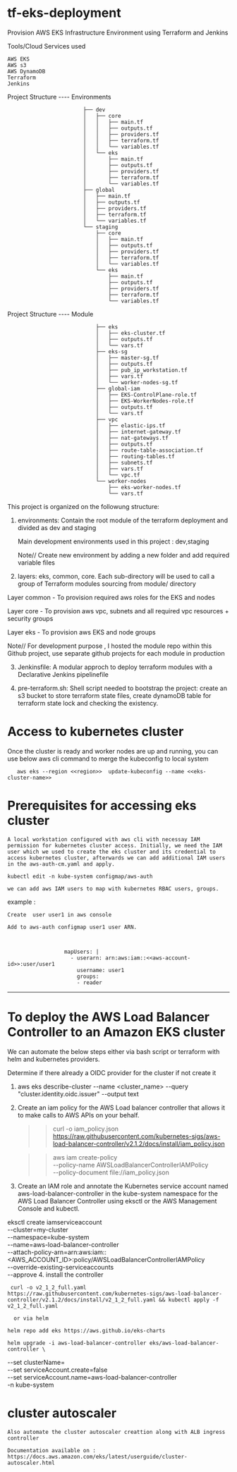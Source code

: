 # tf-eks-deployment

Provision AWS EKS  Infrastructure Environment using Terraform and Jenkins

Tools/Cloud Services  used

    AWS EKS
    AWS s3
    AWS DynamoDB
    Terraform
    Jenkins

Project Structure  ---- Environments

                            ├── dev
                            │   ├── core
                            │   │   ├── main.tf
                            │   │   ├── outputs.tf
                            │   │   ├── providers.tf
                            │   │   ├── terraform.tf 
                            │   │   └── variables.tf
                            │   └── eks
                            │       ├── main.tf
                            │       ├── outputs.tf
                            │       ├── providers.tf
                            │       ├── terraform.tf
                            │       └── variables.tf
                            ├── global
                            │   ├── main.tf
                            │   ├── outputs.tf
                            │   ├── providers.tf
                            │   ├── terraform.tf
                            │   └── variables.tf
                            └── staging
                                ├── core
                                │   ├── main.tf
                                │   ├── outputs.tf
                                │   ├── providers.tf
                                │   ├── terraform.tf
                                │   └── variables.tf
                                └── eks
                                    ├── main.tf
                                    ├── outputs.tf
                                    ├── providers.tf
                                    ├── terraform.tf
                                    └── variables.tf


Project Structure  ---- Module

                                ├── eks
                                │   ├── eks-cluster.tf
                                │   ├── outputs.tf
                                │   └── vars.tf
                                ├── eks-sg
                                │   ├── master-sg.tf
                                │   ├── outputs.tf
                                │   ├── pub_ip_workstation.tf
                                │   ├── vars.tf
                                │   └── worker-nodes-sg.tf
                                ├── global-iam
                                │   ├── EKS-ControlPlane-role.tf
                                │   ├── EKS-WorkerNodes-role.tf
                                │   ├── outputs.tf
                                │   └── vars.tf
                                ├── vpc
                                │   ├── elastic-ips.tf
                                │   ├── internet-gateway.tf
                                │   ├── nat-gateways.tf
                                │   ├── outputs.tf
                                │   ├── route-table-association.tf
                                │   ├── routing-tables.tf
                                │   ├── subnets.tf
                                │   ├── vars.tf
                                │   └── vpc.tf
                                └── worker-nodes
                                    ├── eks-worker-nodes.tf
                                    └── vars.tf


This project is organized on the followung structure:

1.  environments: Contain the root module of the terraform deployment and divided as dev and staging 

     Main development environments used in this project : dev,staging

     Note// Create new environment by adding a new folder and add required variable files
     

2.  layers: eks, common, core. Each sub-directory will be used to call a group of Terraform modules sourcing from module/ directory

  Layer common - To provision required aws roles for the EKS and nodes

  Layer core   - To provision aws vpc, subnets and all required vpc resources + security groups

  Layer eks    - To provision aws EKS and node groups

Note//  For development purpose , I hosted the module repo within this Github project, use separate github projects for each module in production


3. Jenkinsfile: A modular approch to deploy terraform modules with a Declarative Jenkins pipelinefile

4. pre-terraform.sh: Shell script needed to bootstrap the project: create an s3 bucket to store terraform state files, create dynamoDB table for terraform state lock and checking the existency.


# Access to kubernetes cluster

Once the cluster is ready and worker nodes are up and running, you can use below aws cli command to merge the kubeconfig to local system

       aws eks --region <<region>>  update-kubeconfig --name <<eks-cluster-name>>

# Prerequisites for accessing eks cluster

    A local workstation configured with aws cli with necessay IAM permission for kubernetes cluster access. Initially, we need the IAM user which we used to create the eks cluster and its credential to access kubernetes cluster, afterwards we can add additional IAM users in the aws-auth-cm.yaml and apply.

    kubectl edit -n kube-system configmap/aws-auth

    we can add aws IAM users to map with kubernetes RBAC users, groups.

example :  
    
    Create  user user1 in aws console 

    Add to aws-auth configmap user1 user ARN.   



                      mapUsers: |
                        - userarn: arn:aws:iam::<<aws-account-id>>:user/user1
                          username: user1
                          groups: 
                          - reader



-----------------------------------------------------------------------

# To deploy the AWS Load Balancer Controller to an Amazon EKS cluster

We can automate the below steps either via bash script or terraform with helm and kubernetes providers.

 Determine if there already a OIDC provider for the cluster if not create it
 1. aws eks describe-cluster --name <cluster_name> --query "cluster.identity.oidc.issuer" --output text

 2. Create an iam policy for the AWS Load balancer controller that allows it to make calls to AWS APIs on your behalf.

    >> curl -o iam_policy.json https://raw.githubusercontent.com/kubernetes-sigs/aws-load-balancer-controller/v2.1.2/docs/install/iam_policy.json

    >> aws iam create-policy \
    --policy-name AWSLoadBalancerControllerIAMPolicy \
    --policy-document file://iam_policy.json

  3. Create an IAM role and annotate the Kubernetes service account named aws-load-balancer-controller in the kube-system namespace for the AWS Load Balancer Controller using eksctl or the AWS Management Console and kubectl.


      
  eksctl create iamserviceaccount \
  --cluster=my-cluster \
  --namespace=kube-system \
  --name=aws-load-balancer-controller \
  --attach-policy-arn=arn:aws:iam::<AWS_ACCOUNT_ID>:policy/AWSLoadBalancerControllerIAMPolicy \
  --override-existing-serviceaccounts \
  --approve
  4. install the controller 

     curl -o v2_1_2_full.yaml https://raw.githubusercontent.com/kubernetes-sigs/aws-load-balancer-controller/v2.1.2/docs/install/v2_1_2_full.yaml && kubectl apply -f v2_1_2_full.yaml

      or via helm

    helm repo add eks https://aws.github.io/eks-charts

    helm upgrade -i aws-load-balancer-controller eks/aws-load-balancer-controller \
  --set clusterName=<cluster-name> \
  --set serviceAccount.create=false \
  --set serviceAccount.name=aws-load-balancer-controller \
  -n kube-system


  # cluster autoscaler 

    Also automate the cluster autoscaler creattion along with ALB ingress controller

    Documentation available on : https://docs.aws.amazon.com/eks/latest/userguide/cluster-autoscaler.html









    
